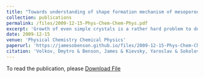 ```yaml
---
title: "Towards understanding of shape formation mechanism of mesoporous silica particles"
collection: publications
permalink: /files/2009-12-15-Phys-Chem-Chem-Phys.pdf
excerpt: 'Growth of even simple crystals is a rather hard problem to describe because of the non-equilibrium nature of the process. Meso(nano)porous silica particles, which are self-assembled in a sol-gel template synthesis, demonstrate an example of shapes of high complexity, similar to those observed in the biological world. Despite such complexity, here we present the evidence that at least a part of the formation of these shapes is an equilibrium process. We demonstrate it for an example of mesoporous fibers, one of the abundant shapes. We present a quantitative proof that the fiber free energy is described by the Boltzmann distribution, which is predicted by the equilibrium thermodynamics. This finding may open up new ground for a quantitative description of the morphogenesis of complex self-assembled shapes, including biological hierarchy.'
date: 2009-12-15
venue: 'Physical Chemistry Chemical Physics'
paperurl: 'https://jamesobenson.github.io/files/2009-12-15-Phys-Chem-Chem-Phys.pdf'
citation: 'Volkov, Dmytro & Benson, James & Kievsky, Yaroslav & Sokolov, Igor. (2009). Towards understanding of shape formation mechanism of mesoporous silica particles. Phys Chem Chem Phys. 12. 341-4. 10.1039/b917424a. '
---
```


To read the publication, please <a href="https://jamesobenson.github.io/files/2009-12-15-Phys-Chem-Chem-Phys.pdf">Download File</a>
